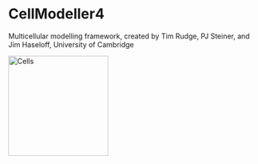 CellModeller4
=============
Multicellular modelling framework, created by Tim Rudge, PJ Steiner, and Jim Haseloff, University of Cambridge

<img src="http://data.plantsci.cam.ac.uk/Haseloff/files/stacks_image_429.png" alt="Cells" width="200px"/>
